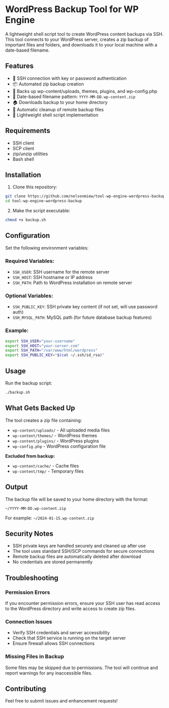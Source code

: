 # WordPress Backup Tool for WP Engine

A lightweight shell script tool to create WordPress content backups via SSH. This tool connects to your WordPress server, creates a zip backup of important files and folders, and downloads it to your local machine with a date-based filename.

## Features

- 🔐 SSH connection with key or password authentication
- 📦 Automated zip backup creation
- 📁 Backs up wp-content/uploads, themes, plugins, and wp-config.php
- 📅 Date-based filename pattern: `YYYY-MM-DD.wp-content.zip`
- 🏠 Downloads backup to your home directory
- 🧹 Automatic cleanup of remote backup files
- 🚀 Lightweight shell script implementation

## Requirements

- SSH client
- SCP client
- zip/unzip utilities
- Bash shell

## Installation

1. Clone this repository:
```bash
git clone https://github.com/nelsonmiew/tool-wp-engine-wordpress-backup.git
cd tool-wp-engine-wordpress-backup
```

2. Make the script executable:
```bash
chmod +x backup.sh
```

## Configuration

Set the following environment variables:

### Required Variables:
- `SSH_USER`: SSH username for the remote server
- `SSH_HOST`: SSH hostname or IP address
- `SSH_PATH`: Path to WordPress installation on remote server

### Optional Variables:
- `SSH_PUBLIC_KEY`: SSH private key content (if not set, will use password auth)
- `SSH_MYSQL_PATH`: MySQL path (for future database backup features)

### Example:
```bash
export SSH_USER="your-username"
export SSH_HOST="your-server.com"
export SSH_PATH="/var/www/html/wordpress"
export SSH_PUBLIC_KEY="$(cat ~/.ssh/id_rsa)"
```

## Usage

Run the backup script:
```bash
./backup.sh
```

## What Gets Backed Up

The tool creates a zip file containing:
- `wp-content/uploads/` - All uploaded media files
- `wp-content/themes/` - WordPress themes
- `wp-content/plugins/` - WordPress plugins
- `wp-config.php` - WordPress configuration file

**Excluded from backup:**
- `wp-content/cache/` - Cache files
- `wp-content/tmp/` - Temporary files

## Output

The backup file will be saved to your home directory with the format:
```
~/YYYY-MM-DD.wp-content.zip
```

For example: `~/2024-01-15.wp-content.zip`

## Security Notes

- SSH private keys are handled securely and cleaned up after use
- The tool uses standard SSH/SCP commands for secure connections
- Remote backup files are automatically deleted after download
- No credentials are stored permanently

## Troubleshooting

### Permission Errors
If you encounter permission errors, ensure your SSH user has read access to the WordPress directory and write access to create zip files.

### Connection Issues
- Verify SSH credentials and server accessibility
- Check that SSH service is running on the target server
- Ensure firewall allows SSH connections

### Missing Files in Backup
Some files may be skipped due to permissions. The tool will continue and report warnings for any inaccessible files.

## Contributing

Feel free to submit issues and enhancement requests! 
